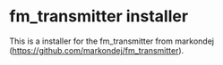 # fm_transmitter installer
This is a installer for the fm_transmitter from markondej (https://github.com/markondej/fm_transmitter).
